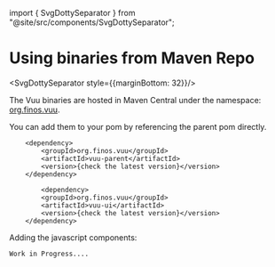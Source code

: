 import { SvgDottySeparator } from "@site/src/components/SvgDottySeparator";

# Using binaries from Maven Repo

<SvgDottySeparator style={{marginBottom: 32}}/>

The Vuu binaries are hosted in Maven Central under the namespace: [org.finos.vuu](https://repo1.maven.org/maven2/org/finos/vuu/).

You can add them to your pom by referencing the parent pom directly.

```
    <dependency>
        <groupId>org.finos.vuu</groupId>
        <artifactId>vuu-parent</artifactId>
        <version>{check the latest version}</version>
    </dependency>

        <dependency>
        <groupId>org.finos.vuu</groupId>
        <artifactId>vuu-ui</artifactId>
        <version>{check the latest version}</version>
    </dependency>
```

Adding the javascript components:

```
Work in Progress....
```
